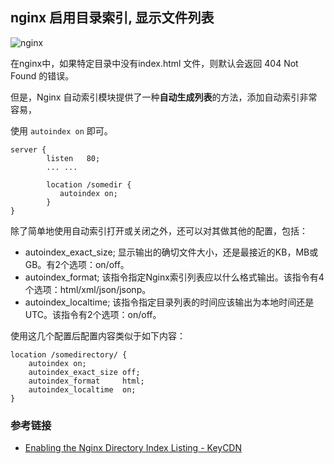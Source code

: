 ## nginx 启用目录索引, 显示文件列表

![nginx](https://raw.githubusercontent.com/liruizhong/Linux-Notes/images/nginx/nginx.jpg)

在nginx中，如果特定目录中没有index.html 文件，则默认会返回 404 Not Found 的错误。

但是，Nginx 自动索引模块提供了一种**自动生成列表**的方法，添加自动索引非常容易，

使用 `autoindex on` 即可。
```
server {
        listen   80;
        ... ...

        location /somedir {
           autoindex on;
        }
}
```

除了简单地使用自动索引打开或关闭之外，还可以对其做其他的配置，包括：
* autoindex_exact_size; 显示输出的确切文件大小，还是最接近的KB，MB或GB。有2个选项：on/off。
* autoindex_format;     该指令指定Nginx索引列表应以什么格式输出。该指令有4个选项：html/xml/json/jsonp。
* autoindex_localtime;  该指令指定目录列表的时间应该输出为本地时间还是UTC。该指令有2个选项：on/off。

使用这几个配置后配置内容类似于如下内容：
```
location /somedirectory/ {
    autoindex on;
    autoindex_exact_size off;
    autoindex_format     html;
    autoindex_localtime  on;
}
```

### 参考链接

* [Enabling the Nginx Directory Index Listing - KeyCDN](https://www.keycdn.com/support/nginx-directory-index)




